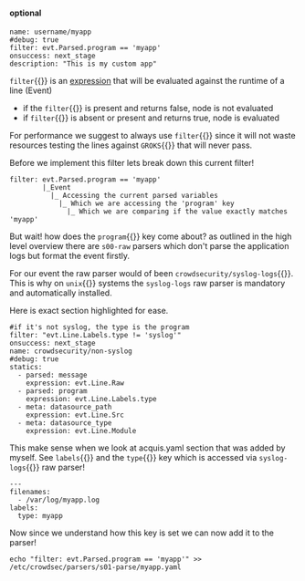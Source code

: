 #### optional

```yaml{3}
name: username/myapp
#debug: true
filter: evt.Parsed.program == 'myapp'
onsuccess: next_stage
description: "This is my custom app"
```

`filter`{{}} is an [expression](https://github.com/antonmedv/expr/blob/master/docs/Language-Definition.md) that will be evaluated against the runtime of a line (Event)

- if the `filter`{{}} is present and returns false, node is not evaluated
- if `filter`{{}} is absent or present and returns true, node is evaluated

For performance we suggest to always use `filter`{{}} since it will not waste resources testing the lines against `GROKS`{{}} that will never pass.

Before we implement this filter lets break down this current filter!

```
filter: evt.Parsed.program == 'myapp'
        |_Event
          |_ Accessing the current parsed variables
            |_ Which we are accessing the 'program' key
              |_ Which we are comparing if the value exactly matches 'myapp'
```

But wait! how does the `program`{{}} key come about? as outlined in the high level overview there are `s00-raw` parsers which don't parse the application logs but format the event firstly.

For our event the raw parser would of been `crowdsecurity/syslog-logs`{{}}. This is why on `unix`{{}} systems the `syslog-logs` raw parser is mandatory and automatically installed.

Here is exact section highlighted for ease.

```yaml{9,10}
#if it's not syslog, the type is the program
filter: "evt.Line.Labels.type != 'syslog'"
onsuccess: next_stage
name: crowdsecurity/non-syslog
#debug: true
statics:
  - parsed: message
    expression: evt.Line.Raw
  - parsed: program
    expression: evt.Line.Labels.type
  - meta: datasource_path
    expression: evt.Line.Src
  - meta: datasource_type
    expression: evt.Line.Module
```

This make sense when we look at acquis.yaml section that was added by myself. See `labels`{{}} and the `type`{{}} key which is accessed via `syslog-logs`{{}} raw parser!

```yaml{4,5}
---
filenames:
  - /var/log/myapp.log
labels:
  type: myapp
```

Now since we understand how this key is set we can now add it to the parser!
```
echo "filter: evt.Parsed.program == 'myapp'" >> /etc/crowdsec/parsers/s01-parse/myapp.yaml
```

